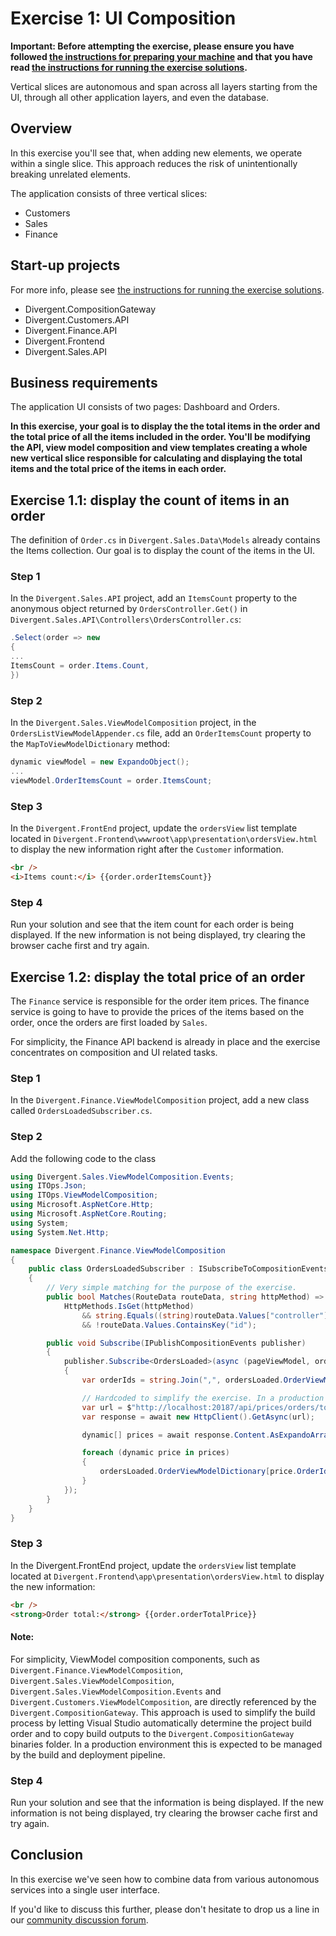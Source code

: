 # Exercise 1: UI Composition

**Important: Before attempting the exercise, please ensure you have followed [the instructions for preparing your machine](/README.md#preparing-your-machine-for-the-workshop) and that you have read [the instructions for running the exercise solutions](/README.md#running-the-exercise-solutions).**

Vertical slices are autonomous and span across all layers starting from the UI, through all other application layers, and even the database.

## Overview

In this exercise you'll see that, when adding new elements, we operate within a single slice. This approach reduces the risk of unintentionally breaking unrelated elements.

The application consists of three vertical slices:
- Customers
- Sales
- Finance

## Start-up projects

For more info, please see [the instructions for running the exercise solutions](/README.md#running-the-exercise-solutions).

* Divergent.CompositionGateway
* Divergent.Customers.API
* Divergent.Finance.API
* Divergent.Frontend
* Divergent.Sales.API

## Business requirements

The application UI consists of two pages: Dashboard and Orders. 

**In this exercise, your goal is to display the the total items in the order and the total price of all the items included in the order. You'll be  modifying the API, view model composition and view templates creating a whole new vertical slice responsible for calculating and displaying the total items and the total price of the items in each order.**

## Exercise 1.1: display the count of items in an order

The definition of `Order.cs` in `Divergent.Sales.Data\Models` already contains the Items collection.  Our goal is to display the count of the items in the UI. 

### Step 1 

In the `Divergent.Sales.API` project, add an `ItemsCount` property to the anonymous object returned by `OrdersController.Get()` in `Divergent.Sales.API\Controllers\OrdersController.cs`:

```c#
.Select(order => new
{
...
ItemsCount = order.Items.Count,
})
```

### Step 2

In the `Divergent.Sales.ViewModelComposition` project, in the `OrdersListViewModelAppender.cs` file, add an `OrderItemsCount` property to the `MapToViewModelDictionary` method: 

```csharp
dynamic viewModel = new ExpandoObject();
...
viewModel.OrderItemsCount = order.ItemsCount;
```

### Step 3

In the `Divergent.FrontEnd` project, update the `ordersView` list template located in `Divergent.Frontend\wwwroot\app\presentation\ordersView.html` to display the new information right after the `Customer` information.

```html
<br />
<i>Items count:</i> {{order.orderItemsCount}}
```

### Step 4

Run your solution and see that the item count for each order is being displayed. If the new information is not being displayed, try clearing the browser cache first and try again.
 

## Exercise 1.2: display the total price of an order

The `Finance` service is responsible for the order item prices. The finance service is going to have to provide the prices of the items based on the order, once the orders are first loaded by `Sales`.  

For simplicity, the Finance API backend is already in place and the exercise concentrates on composition and UI related tasks.


### Step 1 

In the `Divergent.Finance.ViewModelComposition` project, add a new class called `OrdersLoadedSubscriber.cs`.


### Step 2

Add the following code to the class

```csharp
using Divergent.Sales.ViewModelComposition.Events;
using ITOps.Json;
using ITOps.ViewModelComposition;
using Microsoft.AspNetCore.Http;
using Microsoft.AspNetCore.Routing;
using System;
using System.Net.Http;

namespace Divergent.Finance.ViewModelComposition
{
    public class OrdersLoadedSubscriber : ISubscribeToCompositionEvents
    {
        // Very simple matching for the purpose of the exercise.
        public bool Matches(RouteData routeData, string httpMethod) =>
            HttpMethods.IsGet(httpMethod)
                && string.Equals((string)routeData.Values["controller"], "orders", StringComparison.OrdinalIgnoreCase)
                && !routeData.Values.ContainsKey("id");

        public void Subscribe(IPublishCompositionEvents publisher)
        {
            publisher.Subscribe<OrdersLoaded>(async (pageViewModel, ordersLoaded, routeData, query) =>
            {
                var orderIds = string.Join(",", ordersLoaded.OrderViewModelDictionary.Keys);

                // Hardcoded to simplify the exercise. In a production app, a config object could be injected.
                var url = $"http://localhost:20187/api/prices/orders/total?orderIds={orderIds}";
                var response = await new HttpClient().GetAsync(url);

                dynamic[] prices = await response.Content.AsExpandoArrayAsync();

                foreach (dynamic price in prices)
                {
                    ordersLoaded.OrderViewModelDictionary[price.OrderId].OrderTotalPrice = price.Amount;
                }
            });
        }
    }
}
```

### Step 3

In the Divergent.FrontEnd project, update the `ordersView` list template located at `Divergent.Frontend\app\presentation\ordersView.html` to display the new information:

```html
<br />
<strong>Order total:</strong> {{order.orderTotalPrice}}
```

#### Note:

For simplicity, ViewModel composition components, such as `Divergent.Finance.ViewModelComposition`, `Divergent.Sales.ViewModelComposition`, `Divergent.Sales.ViewModelComposition.Events` and `Divergent.Customers.ViewModelComposition`, are directly referenced by the `Divergent.CompositionGateway`. This approach is used to simplify the build process by letting Visual Studio automatically determine the project build order and to copy build outputs to the `Divergent.CompositionGateway` binaries folder. In a production environment this is expected to be managed by the build and deployment pipeline.

### Step 4

Run your solution and see that the information is being displayed. If the new information is not being displayed, try clearing the browser cache first and try again.
 
## Conclusion

In this exercise we've seen how to combine data from various autonomous services into a single user interface.

If you'd like to discuss this further, please don't hesitate to drop us a line in our [community discussion forum](https://discuss.particular.net/).

